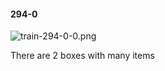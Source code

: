 #### 294-0
![train-294-0-0.png](https://github.com/lil-lab/nlvr/raw/master/nlvr/train/images/43/train-294-0-0.png "train-294-0-0.png")

There are 2 boxes with many items
